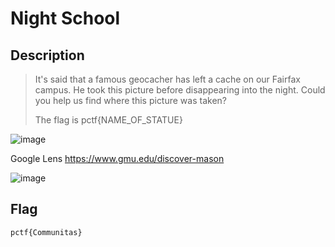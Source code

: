 # Night School
## Description
> It's said that a famous geocacher has left a cache on our Fairfax campus. He took this picture before disappearing into the night. Could you help us find where this picture was taken?
> 
> The flag is pctf{NAME_OF_STATUE}

![image](https://github.com/user-attachments/assets/262cb8f8-17c5-4e51-86f1-ca07da4bc477)

Google Lens https://www.gmu.edu/discover-mason

![image](https://github.com/user-attachments/assets/3279dff5-847a-42e1-b147-62edd6f5bc21)

## Flag
```
pctf{Communitas}
```
